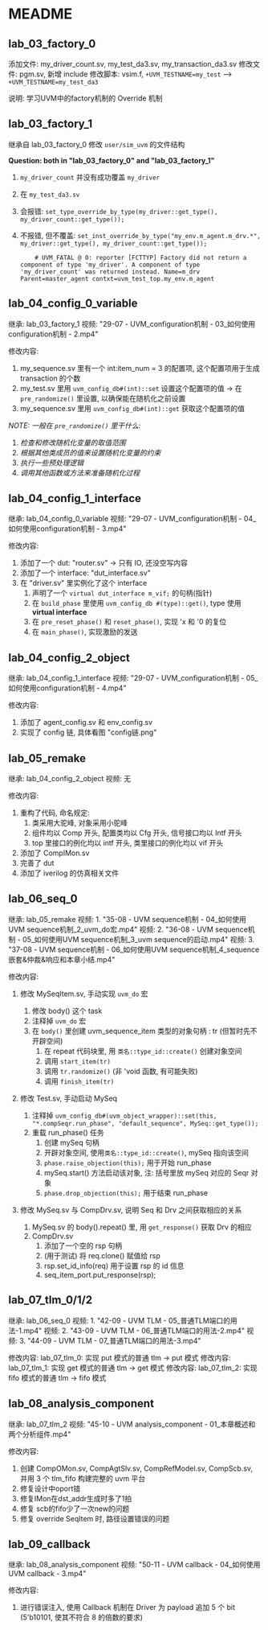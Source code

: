 # MEADME

## lab_03_factory_0

添加文件: my_driver_count.sv, my_test_da3.sv, my_transaction_da3.sv
修改文件: pgm.sv, 新增 include
修改脚本: vsim.f, `+UVM_TESTNAME=my_test` --> `+UVM_TESTNAME=my_test_da3`

说明: 学习UVM中的factory机制的 Override 机制

## lab_03_factory_1

继承自 lab_03_factory_0
修改 `user/sim_uvm` 的文件结构

**Question: both in "lab_03_factory_0" and "lab_03_factory_1"**

1. `my_driver_count` 并没有成功覆盖 `my_driver`
2. 在 `my_test_da3.sv`
3. 会报错: `set_type_override_by_type(my_driver::get_type(), my_driver_count::get_type());`
4. 不报错, 但不覆盖: `set_inst_override_by_type("my_env.m_agent.m_drv.*", my_driver::get_type(), my_driver_count::get_type());`

    ```log
        # UVM_FATAL @ 0: reporter [FCTTYP] Factory did not return a component of type 'my_driver'. A component of type 'my_driver_count' was returned instead. Name=m_drv Parent=master_agent contxt=uvm_test_top.my_env.m_agent
    ```

## lab_04_config_0_variable

继承: lab_03_factory_1
视频: "29-07 - UVM_configuration机制 - 03_如何使用configuration机制 - 2.mp4"

修改内容:

1. my_sequence.sv 里有一个 int:item_num = 3 的配置项, 这个配置项用于生成 transaction 的个数
2. my_test.sv 里用 `uvm_config_db#(int)::set` 设置这个配置项的值 -> 在 `pre_randomize()` 里设置, 以确保能在随机化之前设置
3. my_sequence.sv 里用 `uvm_config_db#(int)::get` 获取这个配置项的值

*NOTE: 一般在 `pre_randomize()` 里干什么:*

1. *检查和修改随机化变量的取值范围*
2. *根据其他类成员的值来设置随机化变量的约束*
3. *执行一些预处理逻辑*
4. *调用其他函数或方法来准备随机化过程*

## lab_04_config_1_interface

继承: lab_04_config_0_variable
视频: "29-07 - UVM_configuration机制 - 04_如何使用configuration机制 - 3.mp4"

修改内容:

1. 添加了一个 dut: "router.sv" -> 只有 IO, 还没空写内容
2. 添加了一个 interface: "dut_interface.sv"
3. 在 "driver.sv" 里实例化了这个 interface
   1. 声明了一个 `virtual dut_interface m_vif;` 的句柄(指针)
   2. 在 `build_phase` 里使用 `uvm_config_db #(type)::get()`, type 使用 **virtual interface**
   3. 在 `pre_reset_phase()` 和 `reset_phase()`, 实现 'x 和 '0 的复位
   4. 在 `main_phase()`, 实现激励的发送

## lab_04_config_2_object

继承: lab_04_config_1_interface
视频: "29-07 - UVM_configuration机制 - 05_如何使用configuration机制 - 4.mp4"

修改内容:

1. 添加了 agent_config.sv 和 env_config.sv
2. 实现了 config 链, 具体看图 "config链.png"

## lab_05_remake

继承: lab_04_config_2_object
视频: 无

修改内容:

1. 重构了代码, 命名规定:
   1. 类采用大驼峰, 对象采用小驼峰
   2. 组件均以 Comp 开头, 配置类均以 Cfg 开头, 信号接口均以 Intf 开头
   3. top 里接口的例化均以 intf 开头, 类里接口的例化均以 vif 开头
2. 添加了 CompIMon.sv
3. 完善了 dut
4. 添加了 iverilog 的仿真相关文件

## lab_06_seq_0

继承: lab_05_remake
视频: 1. "35-08 - UVM sequence机制 - 04_如何使用UVM sequence机制_2_uvm_do宏.mp4"
视频: 2. "36-08 - UVM sequence机制 - 05_如何使用UVM sequence机制_3_uvm sequence的启动.mp4"
视频: 3. "37-08 - UVM sequence机制 - 06_如何使用UVM sequence机制_4_sequence嵌套&仲裁&响应和本章小结.mp4"

修改内容:

1. 修改 MySeqItem.sv, 手动实现 `uvm_do` 宏
   1. 修改 body() 这个 task
   2. 注释掉 `uvm_do` 宏
   3. 在 `body()` 里创建 uvm_sequence_item 类型的对象句柄 : tr (但暂时先不开辟空间)
      1. 在 repeat 代码块里, 用 `类名::type_id::create()` 创建对象空间
      2. 调用 `start_item(tr)`
      3. 调用 `tr.randomize()` (非 'void 函数, 有可能失败)
      4. 调用 `finish_item(tr)`

2. 修改 Test.sv, 手动启动 MySeq
   1. 注释掉 `uvm_config_db#(uvm_object_wrapper)::set(this, "*.compSeqr.run_phase", "default_sequence", MySeq::get_type());`
   2. 重载 run_phase() 任务
      1. 创建 mySeq 句柄
      2. 开辟对象空间, 使用`类名::type_id::create()`, mySeq 指向该空间
      3. `phase.raise_objection(this);` 用于开始 run_phase
      4. mySeq.start() 方法启动该对象, 注: 括号里放 mySeq 对应的 Seqr 对象
      5. `phase.drop_objection(this);` 用于结束 run_phase

3. 修改 MySeq.sv 与 CompDrv.sv, 说明 Seq 和 Drv 之间获取相应的关系
   1. MySeq.sv 的 body().repeat() 里, 用 `get_response()` 获取 Drv 的相应
   2. CompDrv.sv
      1. 添加了一个空的 rsp 句柄
      2. (用于测试) 将 req.clone() 赋值给 rsp
      3. rsp.set_id_info(req) 用于设置 rsp 的 id 信息
      4. seq_item_port.put_response(rsp);

## lab_07_tlm_0/1/2

继承: lab_06_seq_0
视频: 1. "42-09 - UVM TLM - 05_普通TLM端口的用法-1.mp4"
视频: 2. "43-09 - UVM TLM - 06_普通TLM端口的用法-2.mp4"
视频: 3. "44-09 - UVM TLM - 07_普通TLM端口的用法-3.mp4"

修改内容: lab_07_tlm_0: 实现 put  模式的普通 tlm -> put  模式
修改内容: lab_07_tlm_1: 实现 get  模式的普通 tlm -> get  模式
修改内容: lab_07_tlm_2: 实现 fifo 模式的普通 tlm -> fifo 模式

## lab_08_analysis_component

继承: lab_07_tlm_2
视频: "45-10 - UVM analysis_component - 01_本章概述和两个分析组件.mp4"

修改内容:

1. 创建 CompOMon.sv, CompAgtSlv.sv, CompRefModel.sv, CompScb.sv, 并用 3 个 tlm_fifo 构建完整的 uvm 平台
2. 修复设计中oport错
3. 修复IMon在dst_addr生成时多了1拍
4. 修复 scb的fifo少了一次new的问题
5. 修复 override SeqItem 时, 路径设置错误的问题

## lab_09_callback

继承: lab_08_analysis_component
视频: "50-11 - UVM callback - 04_如何使用UVM callback - 3.mp4"

修改内容:

1. 进行错误注入, 使用 Callback 机制在 Driver 为 payload 追加 5 个 bit (5'b10101, 使其不符合 8 的倍数的要求)
